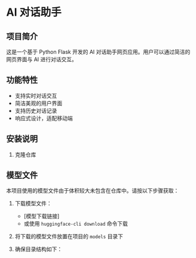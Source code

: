 # AI 对话助手

## 项目简介
这是一个基于 Python Flask 开发的 AI 对话助手网页应用。用户可以通过简洁的网页界面与 AI 进行对话交互。

## 功能特性
- 支持实时对话交互
- 简洁美观的用户界面
- 支持历史对话记录
- 响应式设计，适配移动端

## 安装说明
1. 克隆仓库

## 模型文件
本项目使用的模型文件由于体积较大未包含在仓库中。请按以下步骤获取：

1. 下载模型文件：
   - [模型下载链接]
   - 或使用 `huggingface-cli download` 命令下载

2. 将下载的模型文件放置在项目的 `models` 目录下

3. 确保目录结构如下：